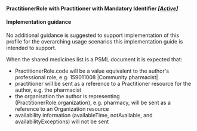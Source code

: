 #### PractitionerRole with Practitioner with Mandatory Identifier *[[Active](http://hl7.org/fhir/stu3/valueset-publication-status.html)]*

#### Implementation guidance

No additional guidance is suggested to support implementation of this profile for the overarching usage scenarios this implementation guide is intended to support.

When the shared medicines list is a PSML document it is expected that:

* PractitionerRole.code will be a value equivalent to the author's professional role, e.g. 159011008 \|Community pharmacist\|
* practitioner will be sent as a reference to a Practitioner resource for the author, e.g. the pharmacist
* the organisation the author is representing (PractitionerRole.organization), e.g. pharmacy, will be sent as a reference to an Organization resource
* availability information (availableTime, notAvailable, and availabilityExceptions) will not be sent